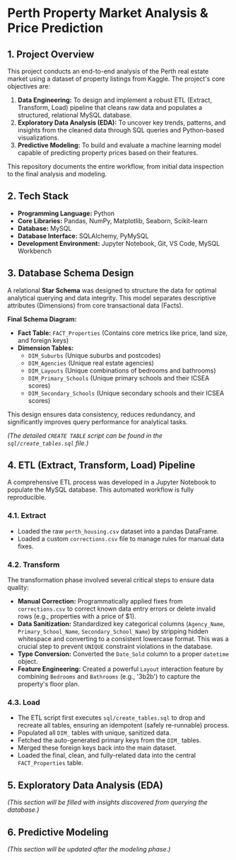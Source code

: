 # Perth Property Market Analysis & Price Prediction

## 1. Project Overview

This project conducts an end-to-end analysis of the Perth real estate market using a dataset of property listings from Kaggle. The project's core objectives are:

1.  **Data Engineering:** To design and implement a robust ETL (Extract, Transform, Load) pipeline that cleans raw data and populates a structured, relational MySQL database.
2.  **Exploratory Data Analysis (EDA):** To uncover key trends, patterns, and insights from the cleaned data through SQL queries and Python-based visualizations.
3.  **Predictive Modeling:** To build and evaluate a machine learning model capable of predicting property prices based on their features.

This repository documents the entire workflow, from initial data inspection to the final analysis and modeling.

## 2. Tech Stack

- **Programming Language:** Python
- **Core Libraries:** Pandas, NumPy, Matplotlib, Seaborn, Scikit-learn
- **Database:** MySQL
- **Database Interface:** SQLAlchemy, PyMySQL
- **Development Environment:** Jupyter Notebook, Git, VS Code, MySQL Workbench

## 3. Database Schema Design

A relational **Star Schema** was designed to structure the data for optimal analytical querying and data integrity. This model separates descriptive attributes (Dimensions) from core transactional data (Facts).

**Final Schema Diagram:**

- **Fact Table:** `FACT_Properties` (Contains core metrics like price, land size, and foreign keys)
- **Dimension Tables:**
  - `DIM_Suburbs` (Unique suburbs and postcodes)
  - `DIM_Agencies` (Unique real estate agencies)
  - `DIM_Layouts` (Unique combinations of bedrooms and bathrooms)
  - `DIM_Primary_Schools` (Unique primary schools and their ICSEA scores)
  - `DIM_Secondary_Schools` (Unique secondary schools and their ICSEA scores)

This design ensures data consistency, reduces redundancy, and significantly improves query performance for analytical tasks.

_(The detailed `CREATE TABLE` script can be found in the `sql/create_tables.sql` file.)_

## 4. ETL (Extract, Transform, Load) Pipeline

A comprehensive ETL process was developed in a Jupyter Notebook to populate the MySQL database. This automated workflow is fully reproducible.

### 4.1. Extract

- Loaded the raw `perth_housing.csv` dataset into a pandas DataFrame.
- Loaded a custom `corrections.csv` file to manage rules for manual data fixes.

### 4.2. Transform

The transformation phase involved several critical steps to ensure data quality:

- **Manual Correction:** Programmatically applied fixes from `corrections.csv` to correct known data entry errors or delete invalid rows (e.g., properties with a price of $1).
- **Data Sanitization:** Standardized key categorical columns (`Agency_Name`, `Primary_School_Name`, `Secondary_School_Name`) by stripping hidden whitespace and converting to a consistent lowercase format. This was a crucial step to prevent `UNIQUE` constraint violations in the database.
- **Type Conversion:** Converted the `Date_Sold` column to a proper `datetime` object.
- **Feature Engineering:** Created a powerful `Layout` interaction feature by combining `Bedrooms` and `Bathrooms` (e.g., '3b2b') to capture the property's floor plan.

### 4.3. Load

- The ETL script first executes `sql/create_tables.sql` to drop and recreate all tables, ensuring an idempotent (safely re-runnable) process.
- Populated all `DIM_` tables with unique, sanitized data.
- Fetched the auto-generated primary keys from the `DIM_` tables.
- Merged these foreign keys back into the main dataset.
- Loaded the final, clean, and fully-related data into the central `FACT_Properties` table.

## 5. Exploratory Data Analysis (EDA)

_(This section will be filled with insights discovered from querying the database.)_

## 6. Predictive Modeling

_(This section will be updated after the modeling phase.)_
